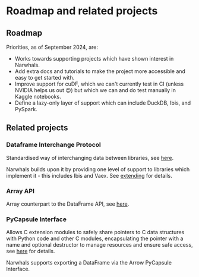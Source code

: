# Roadmap and related projects

## Roadmap

Priorities, as of September 2024, are:

- Works towards supporting projects which have shown interest in Narwhals.
- Add extra docs and tutorials to make the project more accessible and easy to get started with.
- Improve support for cuDF, which we can't currently test in CI (unless NVIDIA helps us out :wink:) but
  which we can and do test manually in Kaggle notebooks.
- Define a lazy-only layer of support which can include DuckDB, Ibis, and PySpark.

## Related projects

### Dataframe Interchange Protocol

Standardised way of interchanging data between libraries, see
[here](https://data-apis.org/dataframe-protocol/latest/index.html).

Narwhals builds upon it by providing one level of support to libraries which implement it -
this includes Ibis and Vaex. See [extending](extending.md) for details.

### Array API

Array counterpart to the DataFrame API, see [here](https://data-apis.org/array-api/2022.12/index.html).

### PyCapsule Interface

Allows C extension modules to safely share pointers to C data structures with Python code and other C modules, encapsulating the pointer with a name and optional destructor to manage resources and ensure safe access, see [here](https://arrow.apache.org/docs/format/CDataInterface/PyCapsuleInterface.html) for details. 

Narwhals supports exporting a DataFrame via the Arrow PyCapsule Interface.
